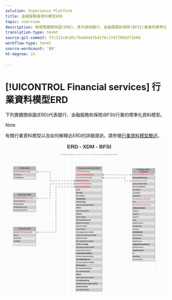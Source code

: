 ```yaml
---
solution: Experience Platform
title: 金融服務業資料模型ERD
topic: overview
description: 檢視實體關係圖(ERD)，其中說明銀行、金融服務和保險(BFSI)產業的標準化資料模型。 此資料模型與Experience Data Model(XDM)相容，可用於Adobe Experience Platform。
translation-type: tm+mt
source-git-commit: ffc113c0c85c76e6645fb4276c174779682f2b60
workflow-type: tm+mt
source-wordcount: '89'
ht-degree: 1%

---
```



# [!UICONTROL Financial services] 行業資料模型ERD

下列實體關係圖(ERD)代表銀行、金融服務和保險(BFSI)行業的標準化資料模型。

>[!NOTE]
>
>有關行業資料模型以及如何解釋此ERD的詳細資訊，請參閱[行業資料模型概述](./overview.md)。

![](../../images/industries/financial.png)